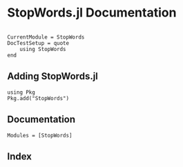 # StopWords.jl Documentation

```@contents
```

```@meta
CurrentModule = StopWords
DocTestSetup = quote
    using StopWords
end
```

## Adding StopWords.jl
```@repl
using Pkg
Pkg.add("StopWords")
```

## Documentation
```@autodocs
Modules = [StopWords]
```

## Index
```@index
```
